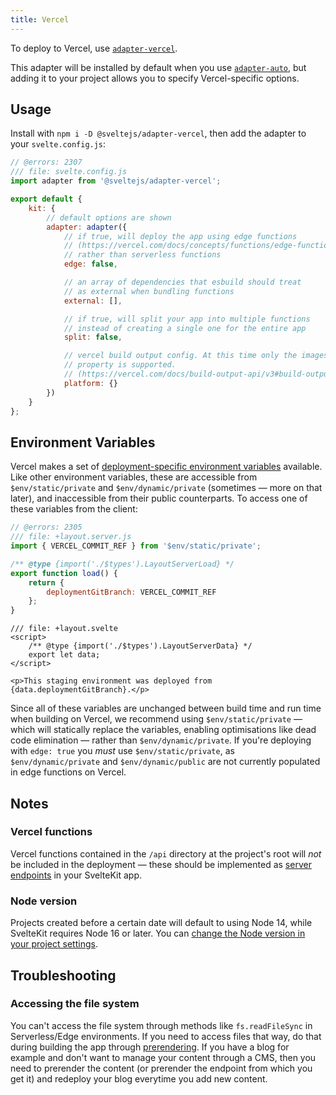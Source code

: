 ```yaml
---
title: Vercel
---
```


To deploy to Vercel, use [`adapter-vercel`](https://github.com/sveltejs/kit/tree/master/packages/adapter-vercel).

This adapter will be installed by default when you use [`adapter-auto`](/docs/adapter-auto), but adding it to your project allows you to specify Vercel-specific options.

## Usage

Install with `npm i -D @sveltejs/adapter-vercel`, then add the adapter to your `svelte.config.js`:

```js
// @errors: 2307
/// file: svelte.config.js
import adapter from '@sveltejs/adapter-vercel';

export default {
	kit: {
		// default options are shown
		adapter: adapter({
			// if true, will deploy the app using edge functions
			// (https://vercel.com/docs/concepts/functions/edge-functions)
			// rather than serverless functions
			edge: false,

			// an array of dependencies that esbuild should treat
			// as external when bundling functions
			external: [],

			// if true, will split your app into multiple functions
			// instead of creating a single one for the entire app
			split: false,

			// vercel build output config. At this time only the images
			// property is supported.
			// (https://vercel.com/docs/build-output-api/v3#build-output-configuration)
			platform: {}
		})
	}
};
```

## Environment Variables

Vercel makes a set of [deployment-specific environment variables](https://vercel.com/docs/concepts/projects/environment-variables#system-environment-variables) available. Like other environment variables, these are accessible from `$env/static/private` and `$env/dynamic/private` (sometimes — more on that later), and inaccessible from their public counterparts. To access one of these variables from the client:

```js
// @errors: 2305
/// file: +layout.server.js
import { VERCEL_COMMIT_REF } from '$env/static/private';

/** @type {import('./$types').LayoutServerLoad} */
export function load() {
	return {
		deploymentGitBranch: VERCEL_COMMIT_REF
	};
}
```

```svelte
/// file: +layout.svelte
<script>
	/** @type {import('./$types').LayoutServerData} */
	export let data;
</script>

<p>This staging environment was deployed from {data.deploymentGitBranch}.</p>
```

Since all of these variables are unchanged between build time and run time when building on Vercel, we recommend using `$env/static/private` — which will statically replace the variables, enabling optimisations like dead code elimination — rather than `$env/dynamic/private`. If you're deploying with `edge: true` you _must_ use `$env/static/private`, as `$env/dynamic/private` and `$env/dynamic/public` are not currently populated in edge functions on Vercel.

## Notes

### Vercel functions

Vercel functions contained in the `/api` directory at the project's root will _not_ be included in the deployment — these should be implemented as [server endpoints](https://kit.svelte.dev/docs/routing#server) in your SvelteKit app.

### Node version

Projects created before a certain date will default to using Node 14, while SvelteKit requires Node 16 or later. You can [change the Node version in your project settings](https://vercel.com/docs/concepts/functions/serverless-functions/runtimes/node-js#node.js-version).

## Troubleshooting

### Accessing the file system

You can't access the file system through methods like `fs.readFileSync` in Serverless/Edge environments. If you need to access files that way, do that during building the app through [prerendering](https://kit.svelte.dev/docs/page-options#prerender). If you have a blog for example and don't want to manage your content through a CMS, then you need to prerender the content (or prerender the endpoint from which you get it) and redeploy your blog everytime you add new content.